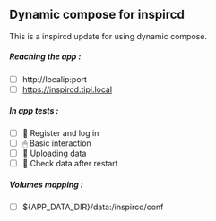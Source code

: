 ## Dynamic compose for inspircd
This is a inspircd update for using dynamic compose.
##### Reaching the app :
- [ ] http://localip:port
- [ ] https://inspircd.tipi.local
##### In app tests :
- [ ] 📝 Register and log in
- [ ] 🖱 Basic interaction
- [ ] 🌆 Uploading data
- [ ] 🔄 Check data after restart
##### Volumes mapping :
- [ ] ${APP_DATA_DIR}/data:/inspircd/conf
